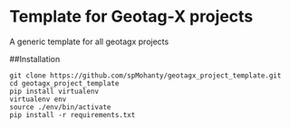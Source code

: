 # Template for Geotag-X projects

A generic template for all geotagx projects

##Installation
```
git clone https://github.com/spMohanty/geotagx_project_template.git
cd geotagx_project_template
pip install virtualenv
virtualenv env
source ./env/bin/activate
pip install -r requirements.txt
```